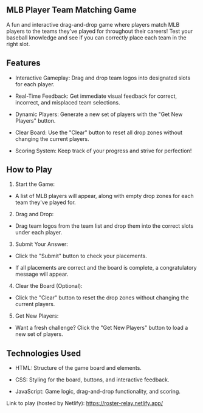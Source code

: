 MLB Player Team Matching Game
------------------------------
A fun and interactive drag-and-drop game where players match MLB players to the teams they've played for throughout their careers! Test your baseball knowledge and see if you can correctly place each team in the right slot.

Features
--------------------------------
- Interactive Gameplay: Drag and drop team logos into designated slots for each player.

- Real-Time Feedback: Get immediate visual feedback for correct, incorrect, and misplaced team selections.

- Dynamic Players: Generate a new set of players with the "Get New Players" button.

- Clear Board: Use the "Clear" button to reset all drop zones without changing the current players.

- Scoring System: Keep track of your progress and strive for perfection!

How to Play
-----------------------------
1. Start the Game:

- A list of MLB players will appear, along with empty drop zones for each team they've played for.

2. Drag and Drop:

- Drag team logos from the team list and drop them into the correct slots under each player.

3. Submit Your Answer:

- Click the "Submit" button to check your placements.

- If all placements are correct and the board is complete, a congratulatory message will appear.

4. Clear the Board (Optional):

- Click the "Clear" button to reset the drop zones without changing the current players.

5. Get New Players:

- Want a fresh challenge? Click the "Get New Players" button to load a new set of players.

Technologies Used
----------------------------------------------
- HTML: Structure of the game board and elements.

- CSS: Styling for the board, buttons, and interactive feedback.

- JavaScript: Game logic, drag-and-drop functionality, and scoring.



Link to play (hosted by Netlify):
https://roster-relay.netlify.app/

